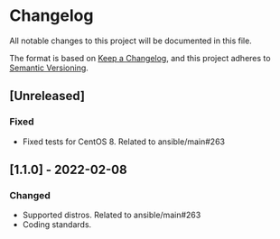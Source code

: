 # Changelog
All notable changes to this project will be documented in this file.

The format is based on [Keep a Changelog](https://keepachangelog.com/en/1.0.0/),
and this project adheres to [Semantic Versioning](https://semver.org/spec/v2.0.0.html).

## [Unreleased]
### Fixed
- Fixed tests for CentOS 8. Related to ansible/main#263

## [1.1.0] - 2022-02-08
### Changed
- Supported distros. Related to ansible/main#263
- Coding standards.
